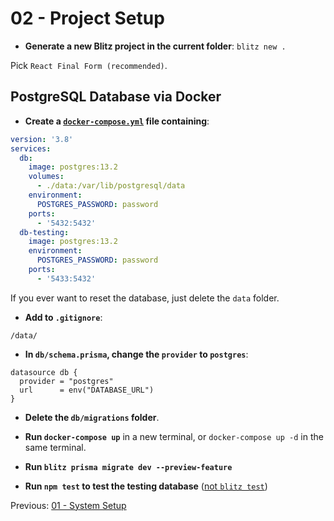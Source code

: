 # 02 - Project Setup

- **Generate a new Blitz project in the current folder**: `blitz new .`

Pick `React Final Form (recommended)`.

## PostgreSQL Database via Docker

- **Create a [`docker-compose.yml`](/02-project-setup/docker-compose.yml) file containing**:

```yaml
version: '3.8'
services:
  db:
    image: postgres:13.2
    volumes:
      - ./data:/var/lib/postgresql/data
    environment:
      POSTGRES_PASSWORD: password
    ports:
      - '5432:5432'
  db-testing:
    image: postgres:13.2
    environment:
      POSTGRES_PASSWORD: password
    ports:
      - '5433:5432'
```

If you ever want to reset the database, just delete the `data` folder.

- **Add to `.gitignore`**:

```
/data/
```

- **In `db/schema.prisma`, change the `provider` to `postgres`**:

```
datasource db {
  provider = "postgres"
  url      = env("DATABASE_URL")
}
```

- **Delete the `db/migrations` folder**.

- **Run `docker-compose up`** in a new terminal, or `docker-compose up -d` in the same terminal.

- **Run `blitz prisma migrate dev --preview-feature`**

- **Run `npm test` to test the testing database** ([not `blitz test`](https://github.com/blitz-js/blitz/issues/2006))

Previous: [01 - System Setup](/01-system-setup#readme)
